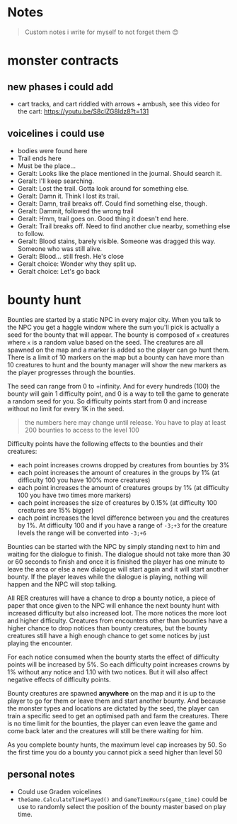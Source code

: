 
# Notes
> Custom notes i write for myself to not forget them 😊

# monster contracts
## new phases i could add
- cart tracks, and cart riddled with arrows + ambush, see this video for the cart:
  https://youtu.be/S8cIZG8ldz8?t=131

## voicelines i could use
- bodies were found here
- Trail ends here
- Must be the place…
- Geralt: Looks like the place mentioned in the journal. Should search it.
- Geralt: I'll keep searching.
- Geralt: Lost the trail. Gotta look around for something else.
- Geralt: Damn it. Think I lost its trail.
- Geralt: Damn, trail breaks off. Could find something else, though.
- Geralt: Dammit, followed the wrong trail
- Geralt: Hmm, trail goes on. Good thing it doesn't end here.
- Geralt: Trail breaks off. Need to find another clue nearby, something else to follow.
- Geralt: Blood stains, barely visible. Someone was dragged this way. Someone who was still alive.
- Geralt: Blood… still fresh. He's close
- Geralt choice: Wonder why they split up.
- Geralt choice: Let's go back

# bounty hunt

Bounties are started by a static NPC in every major city. When you talk to the NPC you get a haggle window where the sum you'll pick is actually a seed for the bounty that will appear. The bounty is composed of `x` creatures where `x` is a random value based on the seed. The creatures are all spawned on the map and a marker is added so the player can go hunt them. There is a limit of 10 markers on the map but a bounty can have more than 10 creatures to hunt and the bounty manager will show the new markers as the player progresses through the bounties.

The seed can range from 0 to +infinity. And for every hundreds (100) the bounty will gain 1 difficulty point, and 0 is a way to tell the game to generate a random seed for you. So difficulty points start from 0 and increase without no limit for every 1K in the seed.

> the numbers here may change until release.
> You have to play at least 200 bounties to access to the level 100

Difficulty points have the following effects to the bounties and their creatures:
- each point increases crowns dropped by creatures from bounties by 3%
- each point increases the amount of creatures in the groups by 1% (at difficulty 100 you have 100% more creatures)
- each point increases the amount of creatures groups by 1% (at difficulty 100 you have two times more markers)
- each point increases the size of creatures by 0.15% (at difficulty 100 creatures are 15% bigger)
- each point increases the level difference between you and the creatures by 1%. At difficulty 100 and if you have a range of `-3;+3` for the creature levels the range will be converted into `-3;+6`

Bounties can be started with the NPC by simply standing next to him and waiting for the dialogue to finish. The dialogue should not take more than 30 or 60 seconds to finish and once it is finished the player has one minute to leave the area or else a new dialogue will start again and it will start another bounty. If the player leaves while the dialogue is playing, nothing will happen and the NPC will stop talking.

All RER creatures will have a chance to drop a bounty notice, a piece of paper that once given to the NPC will enhance the next bounty hunt with increased difficulty but also increased loot. The more notices the more loot and higher difficulty. Creatures from encounters other than bounties have a higher chance to drop notices than bounty creatures, but the bounty creatures still have a high enough chance to get some notices by just
playing the encounter.

For each notice consumed when the bounty starts the effect of difficulty points will be increased by 5%. So each difficulty point increases crowns by 1% without any notice and 1.10 with two notices. But it will also affect negative effects of difficulty points.

Bounty creatures are spawned **anywhere** on the map and it is up to the player to go for them or leave them and start another bounty. And because the monster types and locations are dictated by the seed, the player can train a specific seed to get an optimised path and farm the creatures. There is no time limit for the bounties, the player can even leave the game and come back later and the creatures will still be there waiting for him. 

As you complete bounty hunts, the maximum level cap increases by 50. So the first time you do a bounty you cannot pick a
seed higher than level 50

## personal notes
- Could use Graden voicelines
- `theGame.CalculateTimePlayed()` and `GameTimeHours(game_time)` could be use to randomly select the position of the bounty master based on play time.